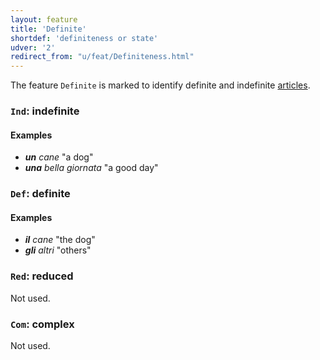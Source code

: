 ```yaml
---
layout: feature
title: 'Definite'
shortdef: 'definiteness or state'
udver: '2'
redirect_from: "u/feat/Definiteness.html"
---
```


The feature `Definite` is marked to identify definite and indefinite [articles](u-pos/DET).  

### <a name="Ind">`Ind`</a>: indefinite

#### Examples

* _<b>un</b> cane_ "a dog"
* _<b>una</b> bella giornata_ "a good day"

### <a name="Def">`Def`</a>: definite

#### Examples

* _<b>il</b> cane_ "the dog"
* _<b>gli</b> altri_ "others"

### <a name="Red">`Red`</a>: reduced

Not used.

### <a name="Com">`Com`</a>: complex

Not used.

<!-- Interlanguage links updated Čt lis 12 09:43:01 CET 2020 -->
